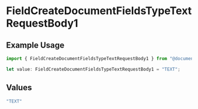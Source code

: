 # FieldCreateDocumentFieldsTypeTextRequestBody1

## Example Usage

```typescript
import { FieldCreateDocumentFieldsTypeTextRequestBody1 } from "@documenso/sdk-typescript/models/operations";

let value: FieldCreateDocumentFieldsTypeTextRequestBody1 = "TEXT";
```

## Values

```typescript
"TEXT"
```